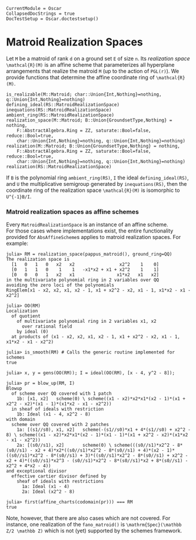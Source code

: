```@meta
CurrentModule = Oscar
CollapsedDocStrings = true
DocTestSetup = Oscar.doctestsetup()
```

# Matroid Realization Spaces


Let ``M`` be a matroid of rank ``d`` on a ground set ``E`` of size ``n``. Its
*realization space* ``\mathcal{R}(M)`` is an affine scheme that parameterizes
all hyperplane arrangements that realize the matroid ``M`` (up to the action of
``PGL(r)``).  We provide functions that determine the affine coordinate ring of
``\mathcal{R}(M)``. 


```@docs
is_realizable(M::Matroid; char::Union{Int,Nothing}=nothing, q::Union{Int,Nothing}=nothing)
defining_ideal(RS::MatroidRealizationSpace)
inequations(RS::MatroidRealizationSpace)
ambient_ring(RS::MatroidRealizationSpace)
realization_space(M::Matroid; B::Union{GroundsetType,Nothing} = nothing, 
    F::AbstractAlgebra.Ring = ZZ, saturate::Bool=false, reduce::Bool=true,
    char::Union{Int,Nothing}=nothing, q::Union{Int,Nothing}=nothing)
realization(M::Matroid; B::Union{GroundsetType,Nothing} = nothing, 
    F::AbstractAlgebra.Ring = ZZ, saturate::Bool=false, reduce::Bool=true,
    char::Union{Int,Nothing}=nothing, q::Union{Int,Nothing}=nothing)
realization(RS::MatroidRealizationSpace)
```

If ``B`` is the polynomial ring `ambient_ring(RS)`, ``I`` the ideal
`defining_ideal(RS)`, and ``U`` the multiplicative semigroup generated by
`inequations(RS)`, then the coordinate ring of the realization space
``\mathcal{R}(M)`` is isomorphic to ``U^{-1}B/I``.  

### Matroid realization spaces as affine schemes
Every `MatroidRealizationSpace` is an instance of an affine scheme.  
For those cases where implementations exist, the
entire functionality provided for `AbsAffineScheme`s applies 
to matroid realization spaces. For example:
```jldoctest
julia> RM = realization_space(pappus_matroid(), ground_ring=QQ)
The realization space is
  [1   0   1   0   x2   x2                 x2^2    1    0]
  [0   1   1   0    1    1   -x1*x2 + x1 + x2^2    1    1]
  [0   0   0   1   x2   x1                x1*x2   x1   x2]
in the multivariate polynomial ring in 2 variables over QQ
avoiding the zero loci of the polynomials
RingElem[x1 - x2, x2, x1, x2 - 1, x1 + x2^2 - x2, x1 - 1, x1*x2 - x1 - x2^2]

julia> OO(RM)
Localization
  of quotient
    of multivariate polynomial ring in 2 variables x1, x2
      over rational field
    by ideal (0)
  at products of (x1 - x2, x2, x1, x2 - 1, x1 + x2^2 - x2, x1 - 1, x1*x2 - x1 - x2^2)

julia> is_smooth(RM) # Calls the generic routine implemented for schemes
true

julia> x, y = gens(OO(RM)); I = ideal(OO(RM), [x - 4, y^2 - 8]);

julia> pr = blow_up(RM, I)
Blowup
  of scheme over QQ covered with 1 patch
    1b: [x1, x2]   scheme(0) \ scheme((x1 - x2)*x2*x1*(x2 - 1)*(x1 + x2^2 - x2)*(x1 - 1)*(x1*x2 - x1 - x2^2))
  in sheaf of ideals with restriction
    1b: Ideal (x1 - 4, x2^2 - 8)
with domain
  scheme over QQ covered with 2 patches
    1a: [(s1//s0), x1, x2]   scheme(-(s1//s0)*x1 + 4*(s1//s0) + x2^2 - 8) \ scheme((x1 - x2)*x2*x1*(x2 - 1)*(x1 - 1)*(x1 + x2^2 - x2)*(x1*x2 - x1 - x2^2))
    2a: [(s0//s1), x2]       scheme(0) \ scheme(((s0//s1)*x2^2 - 8*(s0//s1) - x2 + 4)*x2*((s0//s1)*x2^2 - 8*(s0//s1) + 4)*(x2 - 1)*((s0//s1)*x2^2 - 8*(s0//s1) + 3)*((s0//s1)*x2^2 - 8*(s0//s1) + x2^2 - x2 + 4)*((s0//s1)*x2^3 - (s0//s1)*x2^2 - 8*(s0//s1)*x2 + 8*(s0//s1) - x2^2 + 4*x2 - 4))
and exceptional divisor
  effective cartier divisor defined by
    sheaf of ideals with restrictions
      1a: Ideal (x1 - 4)
      2a: Ideal (x2^2 - 8)
      
julia> first(affine_charts(codomain(pr))) === RM
true
```
Note, however, that there are also cases which are not covered. 
For instance, one realization of the `fano_matroid()` is ``\mathrm{Spec}(\mathbb Z/2 \mathbb Z)``
which is not (yet) supported by the schemes framework.

